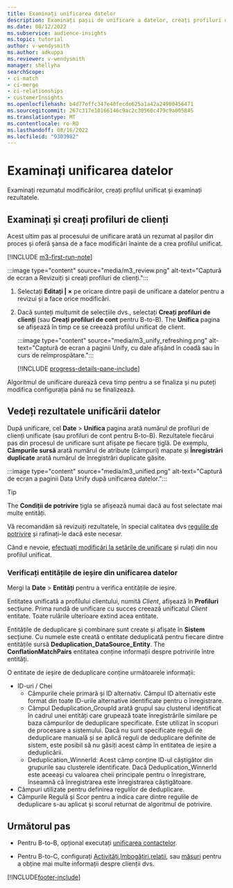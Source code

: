 ```yaml
---
title: Examinați unificarea datelor
description: Examinați pașii de unificare a datelor, creați profiluri unificate de clienți și examinați rezultatele
ms.date: 08/12/2022
ms.subservice: audience-insights
ms.topic: tutorial
author: v-wendysmith
ms.author: adkuppa
ms.reviewer: v-wendysmith
manager: shellyha
searchScope:
- ci-match
- ci-merge
- ci-relationships
- customerInsights
ms.openlocfilehash: b4d77effc347e40fecde625a1a42a24900456471
ms.sourcegitcommit: 267c317e10166146c9ac2c30560c479c9a005845
ms.translationtype: MT
ms.contentlocale: ro-RO
ms.lasthandoff: 08/16/2022
ms.locfileid: "9303982"
---
```

# <a name="review-data-unification"></a>Examinați unificarea datelor

Examinați rezumatul modificărilor, creați profilul unificat și examinați rezultatele.

## <a name="review-and-create-customer-profiles"></a>Examinați și creați profiluri de clienți

Acest ultim pas al procesului de unificare arată un rezumat al pașilor din proces și oferă șansa de a face modificări înainte de a crea profilul unificat.

[!INCLUDE [m3-first-run-note](includes/m3-first-run-note.md)]

:::image type="content" source="media/m3_review.png" alt-text="Captură de ecran a Revizuiți și creați profiluri de clienți.":::

1. Selectați **Editați | ×** pe oricare dintre pașii de unificare a datelor pentru a revizui și a face orice modificări.

1. Dacă sunteți mulțumit de selecțiile dvs., selectați **Creați profiluri de clienți** (sau **Creați profiluri de cont** pentru B-to-B). The **Unifica** pagina se afișează în timp ce se creează profilul unificat de client.

   :::image type="content" source="media/m3_unify_refreshing.png" alt-text="Captură de ecran a paginii Unify, cu dale afișând în coadă sau în curs de reîmprospătare.":::

   [!INCLUDE [progress-details-pane-include](includes/progress-details-pane.md)]

Algoritmul de unificare durează ceva timp pentru a se finaliza și nu puteți modifica configurația până nu se finalizează.

## <a name="view-the-results-of-data-unification"></a>Vedeți rezultatele unificării datelor

După unificare, cel **Date** > **Unifica** pagina arată numărul de profiluri de clienți unificate (sau profiluri de cont pentru B-to-B). Rezultatele fiecărui pas din procesul de unificare sunt afișate pe fiecare țiglă. De exemplu, **Câmpurile sursă** arată numărul de atribute (câmpuri) mapate și **Înregistrări duplicate** arată numărul de înregistrări duplicate găsite.

:::image type="content" source="media/m3_unified.png" alt-text="Captură de ecran a paginii Data Unify după unificarea datelor.":::

> [!TIP]
> The **Condiții de potrivire** țigla se afișează numai dacă au fost selectate mai multe entități.

Vă recomandăm să revizuiți rezultatele, în special calitatea dvs [regulile de potrivire](data-unification-update.md#manage-match-rules) și rafinați-le dacă este necesar.

Când e nevoie, [efectuați modificări la setările de unificare](data-unification-update.md) și rulați din nou profilul unificat.

### <a name="verify-output-entities-from-data-unification"></a>Verificați entitățile de ieșire din unificarea datelor

Mergi la **Date** > **Entități** pentru a verifica entitățile de ieșire.

Entitatea unificată a profilului clientului, numită *Client*, afișează în **Profiluri** secțiune. Prima rundă de unificare cu succes creează unificatul *Client* entitate. Toate rulările ulterioare extind acea entitate.

Entitățile de deduplicare și combinare sunt create și afișate în **Sistem** secțiune. Cu numele este creată o entitate deduplicată pentru fiecare dintre entitățile sursă **Deduplication_DataSource_Entity**. The **ConflationMatchPairs** entitatea conține informații despre potrivirile între entități.

O entitate de ieșire de deduplicare conține următoarele informații:
- ID-uri / Chei
  - Câmpurile cheie primară și ID alternativ. Câmpul ID alternativ este format din toate ID-urile alternative identificate pentru o înregistrare.
  - Câmpul Deduplication_GroupId arată grupul sau clusterul identificat în cadrul unei entități care grupează toate înregistrările similare pe baza câmpurilor de deduplicare specificate. Este utilizat în scopuri de procesare a sistemului. Dacă nu sunt specificate reguli de deduplicare manuală și se aplică reguli de deduplicare definite de sistem, este posibil să nu găsiți acest câmp în entitatea de ieșire a deduplicării.
  - Deduplication_WinnerId: Acest câmp conține ID-ul câștigător din grupurile sau clusterele identificate. Dacă Deduplication_WinnerId este aceeași cu valoarea cheii principale pentru o înregistrare, înseamnă că înregistrarea este înregistrarea câștigătoare.
- Câmpuri utilizate pentru definirea regulilor de deduplicare.
- Câmpurile Regulă și Scor pentru a indica care dintre regulile de deduplicare s-au aplicat și scorul returnat de algoritmul de potrivire.

## <a name="next-step"></a>Următorul pas

- Pentru B-to-B, opțional executați [unificarea contactelor](data-unification-contacts.md).

- Pentru B-to-C, configurați [Activități](activities.md),[îmbogățiri](enrichment-hub.md),[relatii](relationships.md), sau [măsuri](measures.md) pentru a obține mai multe informații despre clienții dvs.

[!INCLUDE[footer-include](includes/footer-banner.md)]
